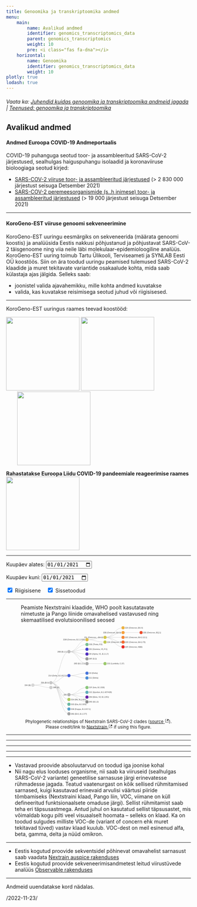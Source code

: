 ```yaml
---
title: Genoomika ja transkriptoomika andmed
menu:
    main:
        name: Avalikud andmed
        identifier: genomics_transcriptomics_data
        parent: genomics_transcriptomics
        weight: 10
        pre: <i class="fas fa-dna"></i>
    horizontal:
        name: Genoomika
        identifier: genomics_transcriptomics_data
        weight: 10
plotly: true
lodash: true
---
```


###### Vaata ka: [Juhendid kuidas genoomika ja transkriptoomika andmeid jagada](../guidelines) | [Teenused: genoomika ja transkriptoomika](../services)

## Avalikud andmed

#### Andmed Euroopa COVID-19 Andmeportaalis

COVID-19 puhanguga seotud toor- ja assambleeritud SARS-CoV-2 järjestused, sealhulgas haiguspuhangu isolaadid ja koronaviiruse bioloogiaga seotud kirjed:

* [SARS-COV-2 viiruse toor- ja assambleeritud järjestused](https://www.covid19dataportal.org/sequences?db=embl-covid19) (> 2 830 000 järjestust seisuga Detsember 2021)
* [SARS-COV-2 peremeesorganismide (s..h inimese) toor- ja assambleeritud järjestused](https://www.covid19dataportal.org/host-sequences?db=hostSequences) (> 19 000 järjestust seisuga Detsember 2021)

---

#### KoroGeno-EST viiruse genoomi sekveneerimine

KoroGeno-EST uuringu eesmärgiks on sekveneerida (määrata genoomi koostis) ja analüüsida Eestis nakkusi põhjustanud ja põhjustavat SARS-CoV-2 täisgenoome ning viia neile läbi molekulaar-epidemioloogiline analüüs. KoroGeno-EST uuring toimub Tartu Ülikooli, Terviseameti ja SYNLAB Eesti OÜ koostöös.
Siin on ära toodud uuringu peamised tulemused SARS-CoV-2 klaadide ja muret tekitavate variantide osakaalude kohta, mida saab külastaja ajas jälgida.
Selleks saab:
* joonistel valida ajavahemikku, mille kohta andmed kuvatakse
* valida, kas kuvatakse reisimisega seotud juhud või riigisisesed.

---
KoroGeno-EST uuringus raames teevad koostööd:

<img width="200" src="/img/logos/ut_logo.png">
<img width="200" style="margin-top: -20px;" src="/img/logos/synlab_logo.png">
<img width="200" style="margin-left: 30px;" src="/img/logos/terviseamet_logo.png">

<strong>Rahastatakse Euroopa Liidu COVID-19 pandeemiale reageerimise raames</strong>
<img width="200" src="/img/logos/eu-ee_logo.jpg">

---


<label for="date-from">Kuupäev alates:</label>
<input type="date" id="date-from" name="date-from"
value="2021-01-01">

<label for="date-to">Kuupäev kuni:</label>
<input type="date" id="date-to" name="date-to"
value="2021-01-01">

<input type="checkbox" id="domestic" name="source" value="domestic" checked>
  <label for="domestic"> Riigisisene</label>&nbsp;&nbsp;&nbsp;
<input type="checkbox" id="imported" name="source" value="imported" checked>
  <label for="imported"> Sissetoodud</label><br>

<div id="plotly-plot-clade"></div>
<hr>
<figure id="clades">
    <div class="figure-title">
        Peamiste Nextstraini klaadide, WHO poolt kasutatavate nimetuste ja Pango liinide omavahelised vastavused ning skemaatilised evolutsioonilised seosed
    </div>
    <picture>
        <svg xmlns="http://www.w3.org/2000/svg" class="d3-component" style="font-family:sans-serif;font-size:1.15rem" viewBox="0 0 1550 950"><g transform="translate(120,0)"><path fill="none" stroke="#ccc" stroke-width="3px" d="M 180 593.75
                  C 90 593.75,
                    90 617.5,
                    0 617.5"></path><path fill="none" stroke="#ccc" stroke-width="3px" d="M 180 641.25
                  C 90 641.25,
                    90 617.5,
                    0 617.5"></path><path fill="none" stroke="#ccc" stroke-width="3px" d="M 360 285
                  C 270 285,
                    270 593.75,
                    180 593.75"></path><path fill="none" stroke="#ccc" stroke-width="3px" d="M 360 522.5
                  C 270 522.5,
                    270 593.75,
                    180 593.75"></path><path fill="none" stroke="#ccc" stroke-width="3px" d="M 360 712.5
                  C 270 712.5,
                    270 593.75,
                    180 593.75"></path><path fill="none" stroke="#ccc" stroke-width="3px" d="M 360 760
                  C 270 760,
                    270 593.75,
                    180 593.75"></path><path fill="none" stroke="#ccc" stroke-width="3px" d="M 360 807.5
                  C 270 807.5,
                    270 593.75,
                    180 593.75"></path><path fill="none" stroke="#ccc" stroke-width="3px" d="M 360 855
                  C 270 855,
                    270 593.75,
                    180 593.75"></path><path fill="none" stroke="#ccc" stroke-width="3px" d="M 360 902.5
                  C 270 902.5,
                    270 593.75,
                    180 593.75"></path><path fill="none" stroke="#ccc" stroke-width="3px" d="M 540 166.25
                  C 450 166.25,
                    450 285,
                    360 285"></path><path fill="none" stroke="#ccc" stroke-width="3px" d="M 540 213.75
                  C 450 213.75,
                    450 285,
                    360 285"></path><path fill="none" stroke="#ccc" stroke-width="3px" d="M 540 261.25
                  C 450 261.25,
                    450 285,
                    360 285"></path><path fill="none" stroke="#ccc" stroke-width="3px" d="M 540 308.75
                  C 450 308.75,
                    450 285,
                    360 285"></path><path fill="none" stroke="#ccc" stroke-width="3px" d="M 540 356.25
                  C 450 356.25,
                    450 285,
                    360 285"></path><path fill="none" stroke="#ccc" stroke-width="3px" d="M 540 403.75
                  C 450 403.75,
                    450 285,
                    360 285"></path><path fill="none" stroke="#ccc" stroke-width="3px" d="M 540 498.75
                  C 450 498.75,
                    450 522.5,
                    360 522.5"></path><path fill="none" stroke="#ccc" stroke-width="3px" d="M 540 546.25
                  C 450 546.25,
                    450 522.5,
                    360 522.5"></path><path fill="none" stroke="#ccc" stroke-width="3px" d="M 540 641.25
                  C 450 641.25,
                    450 712.5,
                    360 712.5"></path><path fill="none" stroke="#ccc" stroke-width="3px" d="M 540 688.75
                  C 450 688.75,
                    450 712.5,
                    360 712.5"></path><path fill="none" stroke="#ccc" stroke-width="3px" d="M 540 736.25
                  C 450 736.25,
                    450 712.5,
                    360 712.5"></path><path fill="none" stroke="#ccc" stroke-width="3px" d="M 540 783.75
                  C 450 783.75,
                    450 712.5,
                    360 712.5"></path><path fill="none" stroke="#ccc" stroke-width="3px" d="M 720 142.5
                  C 630 142.5,
                    630 166.25,
                    540 166.25"></path><path fill="none" stroke="#ccc" stroke-width="3px" d="M 720 190
                  C 630 190,
                    630 166.25,
                    540 166.25"></path><path fill="none" stroke="#ccc" stroke-width="3px" d="M 720 403.75
                  C 630 403.75,
                    630 403.75,
                    540 403.75"></path><path fill="none" stroke="#ccc" stroke-width="3px" d="M 900 47.5
                  C 810 47.5,
                    810 142.5,
                    720 142.5"></path><path fill="none" stroke="#ccc" stroke-width="3px" d="M 900 95
                  C 810 95,
                    810 142.5,
                    720 142.5"></path><path fill="none" stroke="#ccc" stroke-width="3px" d="M 900 142.5
                  C 810 142.5,
                    810 142.5,
                    720 142.5"></path><path fill="none" stroke="#ccc" stroke-width="3px" d="M 900 190
                  C 810 190,
                    810 142.5,
                    720 142.5"></path><path fill="none" stroke="#ccc" stroke-width="3px" d="M 900 237.5
                  C 810 237.5,
                    810 142.5,
                    720 142.5"></path><path fill="none" stroke="#ccc" stroke-width="3px" d="M 1080 95
                  C 990 95,
                    990 95,
                    900 95"></path><g class="node" transform="translate(0,617.5)"><circle class="node" r="15" style="fill: rgb(215, 215, 215); stroke: rgb(186, 186, 186);"></circle><text dy=".35em" x="-20" text-anchor="end" fill="#777" font-weight="700">19A (B)</text></g><g class="node" transform="translate(180,593.75)"><circle class="node" r="15" style="fill: rgb(198, 198, 198); stroke: rgb(171, 171, 171);"></circle><text dy=".35em" x="-20" text-anchor="end" fill="#777" font-weight="700">20A (B.1)</text></g><g class="node" transform="translate(180,641.25)"><circle class="node" r="15" style="fill: rgb(206, 206, 206); stroke: rgb(179, 179, 179);"></circle><text dy=".35em" x="20" text-anchor="start" fill="#777" font-weight="700">19B (A)</text></g><g class="node" transform="translate(360,285)"><circle class="node" r="15" style="fill: rgb(189, 189, 189); stroke: rgb(164, 164, 164);"></circle><text dy=".35em" x="-20" text-anchor="end" fill="#777" font-weight="700">20B (B.1.1)</text></g><g class="node" transform="translate(360,522.5)"><circle class="node" r="15" style="fill: rgb(68, 92, 221); stroke: rgb(59, 80, 192);"></circle><text dy=".35em" x="-20" text-anchor="end" fill="#777" font-weight="700">21A (Delta, B.1.617.2)</text></g><g class="node" transform="translate(360,712.5)"><circle class="node" r="15" style="fill: rgb(180, 180, 180); stroke: rgb(156, 156, 156);"></circle><text dy=".35em" x="-20" text-anchor="end" fill="#777" font-weight="700">20C</text></g><g class="node" transform="translate(360,760)"><circle class="node" r="15" style="fill: rgb(175, 204, 93); stroke: rgb(152, 177, 81);"></circle><text dy=".35em" x="20" text-anchor="start" fill="#777" font-weight="700">21H (Mu, B.1.621)</text></g><g class="node" transform="translate(360,807.5)"><circle class="node" r="15" style="fill: rgb(107, 185, 164); stroke: rgb(93, 160, 142);"></circle><text dy=".35em" x="20" text-anchor="start" fill="#777" font-weight="700">21D (Eta, B.1.525)</text></g><g class="node" transform="translate(360,855)"><circle class="node" r="15" style="fill: rgb(84, 160, 203); stroke: rgb(73, 139, 176);"></circle><text dy=".35em" x="20" text-anchor="start" fill="#777" font-weight="700">21B (Kappa, B.1.617.1)</text></g><g class="node" transform="translate(360,902.5)"><circle class="node" r="15" style="fill: rgb(163, 163, 163); stroke: rgb(142, 142, 142);"></circle><text dy=".35em" x="20" text-anchor="start" fill="#777" font-weight="700">20E (EU1, B.1.177)</text></g><g class="node" transform="translate(540,166.25)"><circle class="node" r="15" style="fill: rgb(227, 191, 68); stroke: rgb(196, 166, 59);"></circle><text dy=".35em" x="-20" text-anchor="end" fill="#777" font-weight="700">21M (Omicron, B.1.1.529)</text></g><g class="node" transform="translate(540,213.75)"><circle class="node" r="15" style="fill: rgb(121, 193, 144); stroke: rgb(105, 168, 125);"></circle><text dy=".35em" x="20" text-anchor="start" fill="#777" font-weight="700">21E (Theta, P.3)</text></g><g class="node" transform="translate(540,261.25)"><circle class="node" r="15" style="fill: rgb(69, 66, 212); stroke: rgb(60, 57, 183);"></circle><text dy=".35em" x="20" text-anchor="start" fill="#777" font-weight="700">20J (Gamma, V3, P.1)</text></g><g class="node" transform="translate(540,308.75)"><circle class="node" r="15" style="fill: rgb(79, 43, 192); stroke: rgb(69, 37, 167);"></circle><text dy=".35em" x="20" text-anchor="start" fill="#777" font-weight="700">20I (Alpha, V1, B.1.1.7)</text></g><g class="node" transform="translate(540,356.25)"><circle class="node" r="15" style="fill: rgb(155, 155, 155); stroke: rgb(134, 134, 134);"></circle><text dy=".35em" x="20" text-anchor="start" fill="#777" font-weight="700">20F (D.2)</text></g><g class="node" transform="translate(540,403.75)"><circle class="node" r="15" style="fill: rgb(172, 172, 172); stroke: rgb(149, 149, 149);"></circle><text dy=".35em" x="-20" text-anchor="end" fill="#777" font-weight="700">20D (B.1.1.1)</text></g><g class="node" transform="translate(540,498.75)"><circle class="node" r="15" style="fill: rgb(70, 117, 221); stroke: rgb(61, 101, 192);"></circle><text dy=".35em" x="20" text-anchor="start" fill="#777" font-weight="700">21I (Delta)</text></g><g class="node" transform="translate(540,546.25)"><circle class="node" r="15" style="fill: rgb(75, 141, 215); stroke: rgb(65, 122, 186);"></circle><text dy=".35em" x="20" text-anchor="start" fill="#777" font-weight="700">21J (Delta)</text></g><g class="node" transform="translate(540,641.25)"><circle class="node" r="15" style="fill: rgb(137, 199, 124); stroke: rgb(119, 172, 107);"></circle><text dy=".35em" x="20" text-anchor="start" fill="#777" font-weight="700">21F (Iota, B.1.526)</text></g><g class="node" transform="translate(540,688.75)"><circle class="node" r="15" style="fill: rgb(95, 174, 185); stroke: rgb(82, 151, 160);"></circle><text dy=".35em" x="20" text-anchor="start" fill="#777" font-weight="700">21C (Epsilon, B.1.427/429)</text></g><g class="node" transform="translate(540,736.25)"><circle class="node" r="15" style="fill: rgb(101, 31, 169); stroke: rgb(88, 27, 146);"></circle><text dy=".35em" x="20" text-anchor="start" fill="#777" font-weight="700">20H (Beta, V2, B.1.351)</text></g><g class="node" transform="translate(540,783.75)"><circle class="node" r="15" style="fill: rgb(146, 146, 146); stroke: rgb(127, 127, 127);"></circle><text dy=".35em" x="20" text-anchor="start" fill="#777" font-weight="700">20G (B.1.2)</text></g><g class="node" transform="translate(720,142.5)"><circle class="node" r="15" style="fill: rgb(212, 199, 74); stroke: rgb(183, 172, 64);"></circle><text dy=".35em" x="-20" text-anchor="end" fill="#777" font-weight="700">21L (Omicron, ~BA.2)</text></g><g class="node" transform="translate(720,190)"><circle class="node" r="15" style="fill: rgb(194, 203, 82); stroke: rgb(169, 176, 71);"></circle><text dy=".35em" x="20" text-anchor="start" fill="#777" font-weight="700">21K (Omicron, BA.1)</text></g><g class="node" transform="translate(720,403.75)"><circle class="node" r="15" style="fill: rgb(156, 202, 107); stroke: rgb(135, 175, 93);"></circle><text dy=".35em" x="20" text-anchor="start" fill="#777" font-weight="700">21G (Lambda, C.37)</text></g><g class="node" transform="translate(900,47.5)"><circle class="node" r="15" style="fill: rgb(238, 178, 63); stroke: rgb(207, 155, 55);"></circle><text dy=".35em" x="20" text-anchor="start" fill="#777" font-weight="700">22A (Omicron, BA.4)</text></g><g class="node" transform="translate(900,95)"><circle class="node" r="15" style="fill: rgb(246, 161, 60); stroke: rgb(213, 140, 52);"></circle><text dy=".35em" x="-20" text-anchor="end" fill="#777" font-weight="700">22B (Omicron, BA.5)</text></g><g class="node" transform="translate(900,142.5)"><circle class="node" r="15" style="fill: rgb(247, 136, 55); stroke: rgb(214, 118, 47);"></circle><text dy=".35em" x="20" text-anchor="start" fill="#777" font-weight="700">22C (Omicron, BA.2.12.1)</text></g><g class="node" transform="translate(900,190)"><circle class="node" r="15" style="fill: rgb(245, 107, 49); stroke: rgb(212, 93, 43);"></circle><text dy=".35em" x="20" text-anchor="start" fill="#777" font-weight="700">22D (Omicron, BA.2.75)</text></g><g class="node" transform="translate(900,237.5)"><circle class="node" r="15" style="fill: rgb(235, 43, 38); stroke: rgb(204, 37, 33);"></circle><text dy=".35em" x="20" text-anchor="start" fill="#777" font-weight="700">22F (Omicron, XBB)</text></g><g class="node" transform="translate(1080,95)"><circle class="node" r="15" style="fill: rgb(239, 75, 43); stroke: rgb(208, 65, 37);"></circle><text dy=".35em" x="20" text-anchor="start" fill="#777" font-weight="700">22E (Omicron, BQ.1)</text></g></g></svg>
    </picture>
    <figcaption style="text-align: center">
        <small>
            <span>Phylogenetic relationships of Nextstrain SARS-CoV-2 clades (</span><a target="_blank" rel="noopener noreferrer" href="https://github.com/nextstrain/ncov-clades-schema"><span>source</span> <span><svg stroke="currentColor" fill="currentColor" stroke-width="0" viewBox="0 0 12 16" height="1em" width="1em" xmlns="http://www.w3.org/2000/svg"><path fill-rule="evenodd" d="M11 10h1v3c0 .55-.45 1-1 1H1c-.55 0-1-.45-1-1V3c0-.55.45-1 1-1h3v1H1v10h10v-3zM6 2l2.25 2.25L5 7.5 6.5 9l3.25-3.25L12 8V2H6z"></path></svg></span></a><span>). Please credit/link to </span><a target="_blank" rel="noopener noreferrer" href="https://nextstrain.org"><span>Nextstrain</span> <span><svg stroke="currentColor" fill="currentColor" stroke-width="0" viewBox="0 0 12 16" height="1em" width="1em" xmlns="http://www.w3.org/2000/svg"><path fill-rule="evenodd" d="M11 10h1v3c0 .55-.45 1-1 1H1c-.55 0-1-.45-1-1V3c0-.55.45-1 1-1h3v1H1v10h10v-3zM6 2l2.25 2.25L5 7.5 6.5 9l3.25-3.25L12 8V2H6z"></path></svg></span></a><span> if using this figure.</span></small>
    </figcaption>
</figure>
<hr>
<div id="plotly-plot-pos"></div>
<hr>
<div id="plotly-plot-county"></div>
<hr>
<div id="plotly-plot-region"></div>
<hr>
<div id="plotly-plot-age"></div>
<hr>
<div id="plotly-plot-gender"></div>

<script src="/plotly-plot.js?updated=2022-11-23"></script>

* Vastavad proovide absoluutarvud on toodud iga joonise kohal
* Nii nagu elus looduses organisme, nii saab ka viiruseid (sealhulgas SARS-CoV-2 variante) geneetilise sarnasuse järgi erinevatesse rühmadesse jagada. Teatud vaatenurgast on kõik sellised rühmitamised sarnased, kuigi kasutavad erinevaid arvulisi väärtusi piiride tõmbamiseks (Nextstraini klaad, Pango liin, VOC, viimane on küll defineeritud funktsionaalsete omaduse järgi). Sellist rühmitamist saab teha eri täpsusastmega. Antud juhul on kasutatud sellist täpsusastet, mis võimaldab kogu pilti veel visuaalselt hoomata – selleks on klaad. Ka on toodud sulgudes milliste VOC-de (variant of concern ehk muret tekitavad tüved) vastav klaad kuulub. VOC-dest on meil esinenud alfa, beta, gamma, delta ja nüüd omikron.

---

* Eestis kogutud proovide sekventsidel põhinevat omavahelist sarnasust saab vaadata [Nextrain auspice rakenduses](https://auspice.biit.cs.ut.ee/ncov/est)
* Eestis kogutud proovide sekveneerimisandmetest leitud viirustüvede analüüs [Observable rakenduses](https://covid19dataportal.ee/observable)

---

Andmeid uuendatakse kord nädalas.

/2022-11-23/
